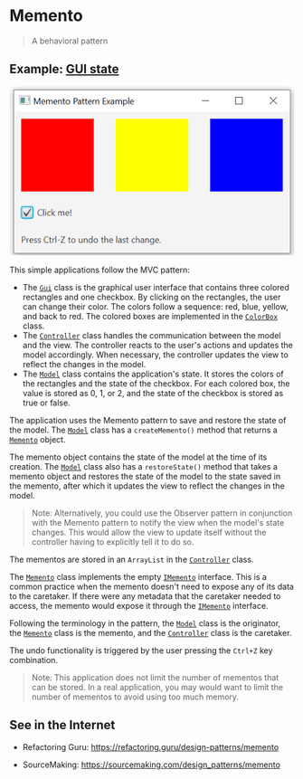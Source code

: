 # Memento

> A behavioral pattern

## Example: [GUI state](../../src/main/java/memento/guistate)

![scr_guistates.png](..%2Fimg%2Fscr_guistates.png)


This simple applications follow the MVC pattern:
- The [`Gui`](../../src/main/java/memento/guistate/Gui.java) class is the graphical user interface that contains three colored rectangles and one checkbox. By clicking on the rectangles, the user can change their color. The colors follow a sequence: red, blue, yellow, and back to red. The colored boxes are implemented in the [`ColorBox`](../../src/main/java/memento/guistate/ColorBox.java) class.
- The [`Controller`](../../src/main/java/memento/guistate/Controller.java) class handles the communication between the model and the view. The controller reacts to the user's actions and updates the model accordingly. When necessary, the controller updates the view to reflect the changes in the model.
- The [`Model`](../../src/main/java/memento/guistate/Model.java) class contains the application's state. It stores the colors of the rectangles and the state of the checkbox. For each colored box, the value is stored as 0, 1, or 2, and the state of the checkbox is stored as true or false.

The application uses the Memento pattern to save and restore the state of the model. The [`Model`](../../src/main/java/memento/guistate/Model.java) class has a `createMemento()` method that returns a [`Memento`](../../src/main/java/memento/guistate/Memento.java) object.

The memento object contains the state of the model at the time of its creation. The [`Model`](../../src/main/java/memento/guistate/Model.java) class also has a `restoreState()` method that takes a memento object and restores the state of the model to the state saved in the memento, after which it updates the view to reflect the changes in the model.

> Note: Alternatively, you could use the Observer pattern in conjunction with the Memento pattern to notify the view when the model's state changes. This would allow the view to update itself without the controller having to explicitly tell it to do so.

The mementos are stored in an `ArrayList` in the [`Controller`](../../src/main/java/memento/guistate/Controller.java) class.

The [`Memento`](../../src/main/java/memento/guistate/Memento.java) class implements the empty [`IMemento`](../../src/main/java/memento/guistate/IMemento.java) interface. This is a common practice when the memento doesn't need to expose any of its data to the caretaker. If there were any metadata that the caretaker needed to access, the memento would expose it through the [`IMemento`](../../src/main/java/memento/guistate/IMemento.java) interface.

Following the terminology in the pattern, the [`Model`](../../src/main/java/memento/guistate/Model.java) class is the originator, the [`Memento`](../../src/main/java/memento/guistate/Memento.java) class is the memento, and the [`Controller`](../../src/main/java/memento/guistate/Controller.java) class is the caretaker.

The undo functionality is triggered by the user pressing the `Ctrl+Z` key combination.

> Note: This application does not limit the number of mementos that can be stored. In a real application, you may would want to limit the number of mementos to avoid using too much memory.

## See in the Internet

- Refactoring Guru: https://refactoring.guru/design-patterns/memento

- SourceMaking: https://sourcemaking.com/design_patterns/memento






